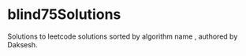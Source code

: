 # blind75Solutions 

Solutions to leetcode solutions sorted by algorithm name , authored by Daksesh.
